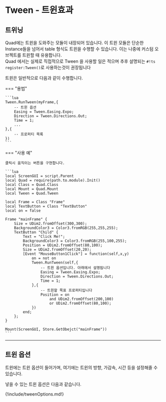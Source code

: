 
# Tween - 트윈효과

## 트위닝

Quad에는 트윈을 도와주는 모듈이 내장되어 있습니다. 이 트윈 모듈은 단순한 Instance들을 넘어서 table 형식도 트윈을 수행할 수 있습니다. 이는 나중에 커스텀 오브젝트를 트윈할 때 유용합니다.  
Quad 에서는 실제로 직접적으로 Tween 을 사용할 일은 적으며 추후 설명되는 `#!ts register:Tween()`로 사용하는것이 권장됩니다  

트윈은 일반적으로 다음과 같이 수행합니다.  

=== "용법"

    ```lua
    Tween.RunTween(myFrame,{
        -- 트윈 옵션
        Easing = Tween.Easing.Expo;
        Direction = Tween.Directions.Out;
        Time = 1;
        ...
    },{
        -- 프로퍼티 목록
    })
    ```

=== "사용 예"

    클릭시 움직이는 버튼을 구현합니다.

    ```lua
    local ScreenGUI = script.Parent
    local Quad = require(path.to.module).Init()
    local Class = Quad.Class
    local Mount = Quad.Mount
    local Tween = Quad.Tween

    local Frame = Class "Frame"
    local TextButton = Class "TextButton"
    local on = false

    Frame "mainFrame" {
        Size = UDim2.fromOffset(300,300);
        BackgroundColor3 = Color3.fromRGB(255,255,255);
        TextButton "Child" {
            Text = "Click Me!";
            BackgroundColor3 = Color3.fromRGB(255,100,255);
            Position = UDim2.fromOffset(80,100);
            Size = UDim2.fromOffset(20,20);
            [Event "MouseButton1Click"] = function(self,x,y)
                on = not on
                Tween.RunTween(self,{
                    -- 트윈 옵션입니다. 아래에서 설명됩니다
                    Easing = Tween.Easing.Expo;
                    Direction = Tween.Directions.Out;
                    Time = 1;
                },{
                    -- 트윈할 목표 프로퍼티입니다
                    Position = on
                        and UDim2.fromOffset(200,100)
                        or UDim2.fromOffset(80,100);
                })
            end;
        };
    }

    Mount(ScreenGUI, Store.GetObejct("mainFrame"))
    ```

---

## 트윈 옵션

트윈에는 트윈 옵션이 들어가며, 여기에는 트윈의 방향, 가감속, 시간 등을 설정해줄 수 있습니다.  

넣을 수 있는 트윈 옵션은 다음과 같습니다.  

{!include/tweenOptions.md!}
